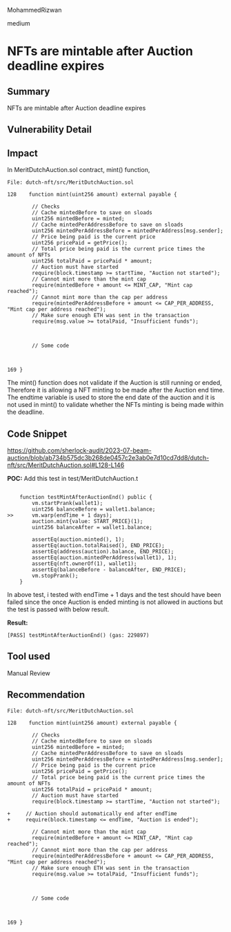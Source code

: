 MohammedRizwan

medium

# NFTs are mintable after Auction deadline expires

## Summary
NFTs are mintable after Auction deadline expires

## Vulnerability Detail
## Impact

In MeritDutchAuction.sol contract, mint() function,

```Solidity
File: dutch-nft/src/MeritDutchAuction.sol

128    function mint(uint256 amount) external payable {

        // Checks
        // Cache mintedBefore to save on sloads
        uint256 mintedBefore = minted;
        // Cache mintedPerAddressBefore to save on sloads
        uint256 mintedPerAddressBefore = mintedPerAddress[msg.sender];
        // Price being paid is the current price
        uint256 pricePaid = getPrice();
        // Total price being paid is the current price times the amount of NFTs
        uint256 totalPaid = pricePaid * amount;
        // Auction must have started
        require(block.timestamp >= startTime, "Auction not started");
        // Cannot mint more than the mint cap
        require(mintedBefore + amount <= MINT_CAP, "Mint cap reached");
        // Cannot mint more than the cap per address
        require(mintedPerAddressBefore + amount <= CAP_PER_ADDRESS, "Mint cap per address reached");
        // Make sure enough ETH was sent in the transaction
        require(msg.value >= totalPaid, "Insufficient funds");



        // Some code



169 }
```


The mint() function does not validate if the Auction is still running or ended, Therefore it is  allowing a NFT minting to be made after the Auction end time. The endtime variable is used to store the end date of the auction and it is not used in mint() to validate whether the NFTs minting is being made within the deadline.

## Code Snippet
https://github.com/sherlock-audit/2023-07-beam-auction/blob/ab734b575dc3b268de0457c2e3ab0e7d10cd7dd8/dutch-nft/src/MeritDutchAuction.sol#L128-L146

**POC:**
Add this test in test/MeritDutchAuction.t

```Solidity

    function testMintAfterAuctionEnd() public {
        vm.startPrank(wallet1);
        uint256 balanceBefore = wallet1.balance;
>>      vm.warp(endTime + 1 days);
        auction.mint{value: START_PRICE}(1);
        uint256 balanceAfter = wallet1.balance;

        assertEq(auction.minted(), 1);
        assertEq(auction.totalRaised(), END_PRICE);
        assertEq(address(auction).balance, END_PRICE);
        assertEq(auction.mintedPerAddress(wallet1), 1);
        assertEq(nft.ownerOf(1), wallet1);
        assertEq(balanceBefore - balanceAfter, END_PRICE);
        vm.stopPrank();
    }
```
In above test, i tested with endTime + 1 days  and the test should have been failed since the once Auction is ended minting is not allowed in auctions but the test is passed with below result.

**Result:**
```Solidity
[PASS] testMintAfterAuctionEnd() (gas: 229897)
```

## Tool used
Manual Review

## Recommendation

```Solidity
File: dutch-nft/src/MeritDutchAuction.sol

128    function mint(uint256 amount) external payable {

        // Checks
        // Cache mintedBefore to save on sloads
        uint256 mintedBefore = minted;
        // Cache mintedPerAddressBefore to save on sloads
        uint256 mintedPerAddressBefore = mintedPerAddress[msg.sender];
        // Price being paid is the current price
        uint256 pricePaid = getPrice();
        // Total price being paid is the current price times the amount of NFTs
        uint256 totalPaid = pricePaid * amount;
        // Auction must have started
        require(block.timestamp >= startTime, "Auction not started");

+     // Auction should automatically end after endTime
+     require(block.timestamp <= endTime, "Auction is ended");

        // Cannot mint more than the mint cap
        require(mintedBefore + amount <= MINT_CAP, "Mint cap reached");
        // Cannot mint more than the cap per address
        require(mintedPerAddressBefore + amount <= CAP_PER_ADDRESS, "Mint cap per address reached");
        // Make sure enough ETH was sent in the transaction
        require(msg.value >= totalPaid, "Insufficient funds");



        // Some code



169 }
```